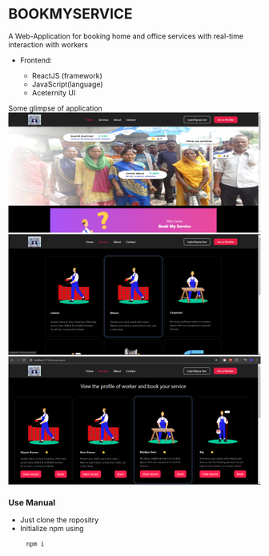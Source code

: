 # BOOKMYSERVICE

A Web-Application for booking home and office services with real-time interaction with workers

- Frontend:
  <ul>
    <li> ReactJS (framework)</li>
    <li> JavaScript(language)</li>
     <li>Aceternity UI</li>

  </ul>

Some glimpse of application
![home](./public/app_glimpse/home_page.png)
<br>
![home](./public/app_glimpse/service_page.png)
<br>
![home](./public/app_glimpse/worker_page.png)


<h3>Use Manual</h3>
<ul>
<li>Just clone the ropositry </li>
  <li> Initialize npm using</li>
</ul>

```
     npm i  
```
